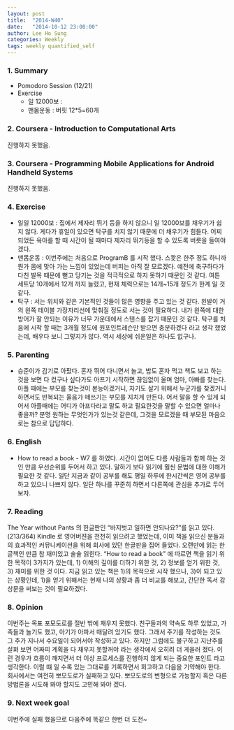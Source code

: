 ```yaml
---
layout: post
title:  "2014-W40"
date:   "2014-10-12 23:00:00"
author: Lee Ho Sung
categories: Weekly
tags: weekly quantified_self
---
```

	
### 1. Summary

* Pomodoro Session (12/21)
* Exercise
    * 일 12000보 : 
    * 맨몸운동 : 버핏 12*5=60개 

### 2. Coursera - Introduction to Computational Arts

진행하지 못했음.

### 3. Coursera - Programming Mobile Applications for Android Handheld Systems

진행하지 못했음. 

### 4. Exercise

* 일일 12000보 : 집에서 제자리 뛰기 등을 하지 않으니 일 12000보를 채우기가 쉽지 않다. 게다가 휴일이 있으면 탁구를 치지 않기 때문에 더 채우기가 힘들다. 어찌 되었든 육아를 할 때 시간이 될 때마다 제자리 뛰기등을 할 수 있도록 버릇을 들여야 겠다.  
* 맨몸운동 : 이번주에는 처음으로 ProgramB 를 시작 했다. 스쾃은 한주 정도 하니까 뭔가 몸에 맞아 가는 느낌이 있었는데 버피는 아직 잘 모르겠다. 예전에 축구하다가 다친 발목 때문에 뻗고 당기는 것을 적극적으로 하지 못하기 때문인 것 같다. 여튼 세트당 10개에서 12개 까지 늘렸고, 현재 체력으로는 14개~15개 정도가 한계 일 것 같다.
* 탁구 : 서는 위치와 같은 기본적인 것들이 많은 영향을 주고 있는 것 같다. 왼발이 거의 왼쪽 테이블 가장자리선에 맞춰질 정도로 서는 것이 필요하다. 내가 왼쪽에 대한 방어가 잘 안되는 이유가 너무 가운데에서 스탠스를 잡기 때문인 것 같다. 탁구를 처음에 시작 할 때는 3개월 정도에 원포인트레슨만 받으면 충분하겠다 라고 생각 했었는데, 배우다 보니 그렇지가 않다. 역시 세상에 쉬운일은 하나도 없구나.

### 5. Parenting

* 승준이가 감기로 아팠다. 혼자 뛰어 다니면서 놀고, 밥도 혼자 먹고 책도 보고 하는 것을 보면 다 컸구나 싶다가도 아프기 시작하면 끊임없이 울며 엄마, 아빠를 찾는다. 아플 때에는 부모를 찾는것이 본능이겠거니, 자기도 살기 위해서 누군가를 찾겠거니 하면서도 반복되는 울음가 떼쓰기는 부모를 지치게 만든다. 어서 말을 할 수 있게 되어서 아플때에는 어디가 아프다라고 말도 하고 필요한것을 말할 수 있으면 얼마나 좋을까? 분명 원하는 무엇인가가 있는것 같은데, 그것을 모르겠을 때 부모된 마음으로는 참으로 답답하다. 

### 6. English

* How to read a book - W7 를 하였다. 시간이 없어도 다름 사람들과 함께 하는 것인 만큼 우선순위를 두어서 하고 있다. 말하기 보다 읽기에 훨씬 문법에 대한 이해가 필요한 것 같다. 일단 지금과 같이 공부를 해도 평일 하루에 한시간씩은 영어 공부를 하고 있으니 나쁘지 않다. 일단 하나를 꾸준히 하면서 다른쪽에 관심을 추가로 두어 보자.

### 7. Reading

The Year without Pants 의 한글판인 “바지벗고 일하면 안되나요?”를 읽고 있다. (213/364) Kindle 로 영어버젼을 천천히 읽으려고 했었는데, 이미 책을 읽으신 분들과의 효과적인 커뮤니케이션을 위해 회사에 있던 한글판을 집어 들었다. 오랜만에 읽는 한글책인 만큼 참 재미있고 술술 읽힌다.  “How to read a book” 에 따르면 책을 읽기 위한 목적이 3가지가 있는데, 1) 이해의 깊이를 더하기 위한 것, 2) 정보를 얻기 위한 것, 3) 재미를 위한 것 이다. 지금 읽고 있는 책은 1)의 목적으로 시작 했으나, 3)이 되고 있는 상황인데, 1)을 얻기 위해서는 현재 나의 상황과 좀 더 비교를 해보고, 간단한 독서 감상문을 써보는 것이 필요하겠다. 

### 8. Opinion

이번주는 목표 포모도로를 절반 밖에 채우지 못했다. 친구들과의 약속도 하루 있었고, 가족들과 놀기도 했고, 아기가 아파서 매달려 있기도 했다. 그래서 주기를 작성하는 것도 그 주가 지나서 수요일이 되어서야 작성하고 있다. 하지만 그럼에도 불구하고 지난주를 살펴 보면 어짜피 계획을 다 채우지 못할꺼야 라는 생각에서 오히려 더 게을러 졌다. 이런 경우가 흐름이 깨지면서 더 이상 프로세스를 진행하지 않게 되는 중요한 포인트 라고 생각한다. 이럴 떄 일 수록 있는 그대로를 기록하면서 회고하고 다음을 기약해야 한다. 회사에서는 여전히 뽀모도로가 실패하고 있다. 뽀모도로의 변형으로 가능할지 혹은 다른 방법론을 시도해 봐야 할지도 고민해 봐야 겠다. 

### 9. Next week goal

이번주에 실패 했을므로 다음주에 똑같으 한번 더 도전~
